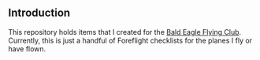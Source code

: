 ## Introduction

This repository holds items that I created for the [Bald Eagle Flying
Club](https://www.baldeagleflyingclub.org/).  Currently, this is just a
handful of Foreflight checklists for the planes I fly or have flown. 
